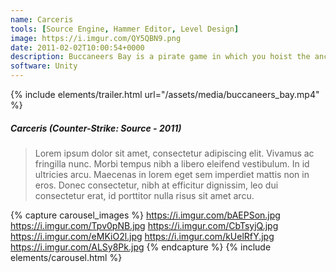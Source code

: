 ```yaml
---
name: Carceris
tools: [Source Engine, Hammer Editor, Level Design]
image: https://i.imgur.com/QY5QBN9.png
date: 2011-02-02T10:00:54+0000
description: Buccaneers Bay is a pirate game in which you hoist the anchor and sail the seven seas, finding treasures and booty!
software: Unity
---
```

{% include elements/trailer.html url="/assets/media/buccaneers_bay.mp4" %}

##### Carceris (Counter-Strike: Source - 2011)
>  Lorem ipsum dolor sit amet, consectetur adipiscing elit. Vivamus ac fringilla nunc. Morbi tempus nibh a libero eleifend vestibulum. In id ultricies arcu. Maecenas in lorem eget sem imperdiet mattis non in eros. Donec consectetur, nibh at efficitur dignissim, leo dui consectetur erat, id porttitor nulla risus sit amet arcu.


{% capture carousel_images %}
https://i.imgur.com/bAEPSon.jpg
https://i.imgur.com/Tpv0pNB.jpg
https://i.imgur.com/CbTsyjQ.jpg
https://i.imgur.com/eMKiO2l.jpg
https://i.imgur.com/kUelRfY.jpg
https://i.imgur.com/ALSy8Pk.jpg
{% endcapture %}
{% include elements/carousel.html %}
